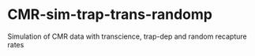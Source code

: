 # CMR-sim-trap-trans-randomp
Simulation of CMR data with transcience, trap-dep and random recapture rates
